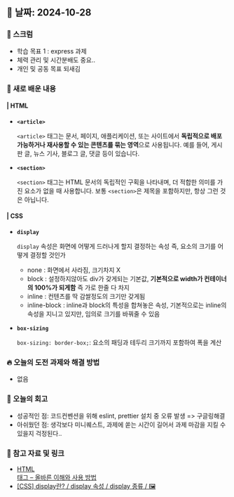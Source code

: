 ## 📅 날짜: 2024-10-28

### 💬 스크럼
- 학습 목표 1 : express 과제
- 체력 관리 및 시간분배도 중요..
- 개인 및 공동 목표 되새김

### 📒 새로 배운 내용
#### | HTML
- **`<article>`**
  
   `<article>` 태그는 문서, 페이지, 애플리케이션, 또는 사이트에서 **독립적으로 배포 가능하거나 재사용할 수 있는 콘텐츠를 묶는 영역**으로 사용됩니다.
    예를 들어, 게시판 글, 뉴스 기사, 블로그 글, 댓글 등이 있습니다.
  
- **`<section>`**
  
    `<section>` 태그는 HTML 문서의 독립적인 구획을 나타내며, 더 적합한 의미를 가진 요소가 없을 때 사용합니다. 보통 `<section>`은 제목을 포함하지만, 항상 그런 것은 아닙니다.

#### | CSS
- **`display`** 
    
    `display` 속성은 화면에 어떻게 드러나게 할지 결정하는 속성 즉, 요소의 크기를 어떻게 결정할 것인가
    - none : 화면에서 사라짐, 크기차지 X
    - block : 설정하지않아도 div가 갖게되는 기본값, **기본적으로 width가 컨테이너의 100%가 되게함** 즉 가로 한줄 다 차지
    - inline : 컨텐츠를 딱 감쌀정도의 크기만 갖게됨
    - inline-block : inline과 block의 특성을 합쳐놓은 속성, 기본적으로는 inline의 속성을 지니고 있지만, 임의로 크기를 바꿔줄 수 있음

- **`box-sizing`**
  
  `box-sizing: border-box;`: 요소의 패딩과 테두리 크기까지 포함하여 폭을 계산 

### 🔥 오늘의 도전 과제와 해결 방법
- 없음

### 💭 오늘의 회고
- 성공적인 점: 코드컨벤션을 위해 eslint, prettier 설치 중 오류 발생 => 구글링해결
- 아쉬웠던 점: 생각보다 미니퀘스트, 과제에 쏟는 시간이 길어서 과제 마감을 지킬 수 있을지 걱정된다..


### 📁 참고 자료 및 링크
- [HTML <article> 태그 – 올바른 이해와 사용 방법](https://codingeverybody.kr/html-article-태그-올바른-이해와-사용-방법/)
- [[CSS] display란? / display 속성 / display 종류 / 🖼](https://programming119.tistory.com/97)
